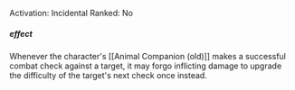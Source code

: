 Activation: Incidental
Ranked: No
##### effect
Whenever the character's [[Animal Companion (old)]]
makes a successful combat check against a
target, it may forgo inflicting damage to
upgrade the difficulty of the target's next
check once instead.